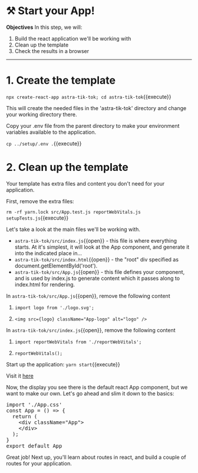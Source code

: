 # ⚒️ Start your App!

**Objectives**
In this step, we will:
1. Build the react application we'll be working with
2. Clean up the template
3. Check the results in a browser

---

# 1. Create the template

`npx create-react-app astra-tik-tok; cd astra-tik-tok`{{execute}}

This will create the needed files in the 'astra-tik-tok' directory and change your working directory there.

Copy your .env file from the parent directory to make your environment variables available to the application.

`cp ../setup/.env .`{{execute}}

# 2. Clean up the template

Your template has extra files and content you don't need for your application.

First, remove the extra files:

`rm -rf yarn.lock src/App.test.js reportWebVitals.js setupTests.js`{{execute}}

Let's take a look at the main files we'll be working with.

* `astra-tik-tok/src/index.js`{{open}} - this file is where everything starts.  At it's simplest, it will look at the App component, and generate it into the indicated place in... 
* `astra-tik-tok/src/index.html`{{open}} - the "root" div specified as document.getElementById('root').
* `astra-tik-tok/src/App.js`{{open}} - this file defines your component, and is used by index.js to generate content which it passes along to index.html for rendering.

In `astra-tik-tok/src/App.js`{{open}}, remove the following content
1. `import logo from './logo.svg';`

2. `<img src={logo} className="App-logo" alt="logo" />`

In `astra-tik-tok/src/index.js`{{open}}, remove the following content
1. `import reportWebVitals from './reportWebVitals';`

2. `reportWebVitals();`

Start up the application:
`yarn start`{{execute}}

Visit it <a href="https://[[HOST_SUBDOMAIN]]-3000-[[KATACODA_HOST]].environments.katacoda.com/">here</a>

Now, the display you see there is the default react App component, but we want to make our own.  Let's go ahead and slim it down to the basics:

<pre class="file" data-filename="root/astra-tik-tok/src/App.js" data-target="replace">
import './App.css'
const App = () => {
  return (
    &lt;div className="App"&gt;
    &lt;/div&gt;
  );
}
export default App
</pre>

Great job!  Next up, you'll learn about routes in react, and build a couple of routes for your application.